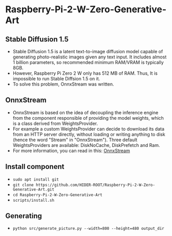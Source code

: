 # Raspberry-Pi-2-W-Zero-Generative-Art
## Stable Diffusion 1.5
- Stable Diffusion 1.5 is a latent text-to-image diffusion model capable of generating photo-realistic images given any text input. It includes almost 1 billion parameters, so recommended minimum RAM/VRAM is typically 8GB. 
- However, Raspberry Pi Zero 2 W only has 512 MB of RAM. Thus, It is impossible to run Stable Diffsion 1.5 on it.
- To solve this problem, OnnxStream was written.
## OnnxStream
- OnnxStream is based on the idea of decoupling the inference engine from the component responsible of providing the model weights, which is a class derived from WeightsProvider.
- For example a custom WeightsProvider can decide to download its data from an HTTP server directly, without loading or writing anything to disk (hence the word "Stream" in "OnnxStream"). Three default WeightsProviders are available: DiskNoCache, DiskPrefetch and Ram.
- For more information, you can read in this: [OnnxStream](https://github.com/vitoplantamura/OnnxStream.git)
## Install component
- `sudo apt install git`
- `git clone https://github.com/HIDER-ROOT/Raspberry-Pi-2-W-Zero-Generative-Art.git`
- `cd Raspberry-Pi-2-W-Zero-Generative-Art`
- `scripts/install.sh`
## Generating
- `python src/generate_picture.py --width=800 --height=480 output_dir`
